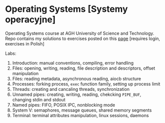 # Operating Systems [Systemy operacyjne]

Operating Systems course at AGH University of Science and Technology.  
Repo contains my solutions to exercises posted on this [page](https://ai.ia.agh.edu.pl/pl:dydaktyka:so:2017:start) [requires login, exercises in Polish]

Labs:
1. Introduction: manual conventions, compiling, error handling  
2. Files: opening, writing, reading, file description and descriptors, offset manipulation  
3. Files: reading metadata, asynchronous reading, aiocb structure
4. Processes: forking process, `exec` function family, setting up process limit
5. Threads: creating and cancaling threads, synchronization
6. Unnamed pipes: creating, writing, reading, chekcking `PIPE_BUF`, changing stdin and stdout
7. Named pipes: FIFO, POSIX IPC, nonblocking mode
8. System V: semaphores, message queues, shared memory segments
9. Terminal: terminal attributes manipulation, linux sessions, daemons